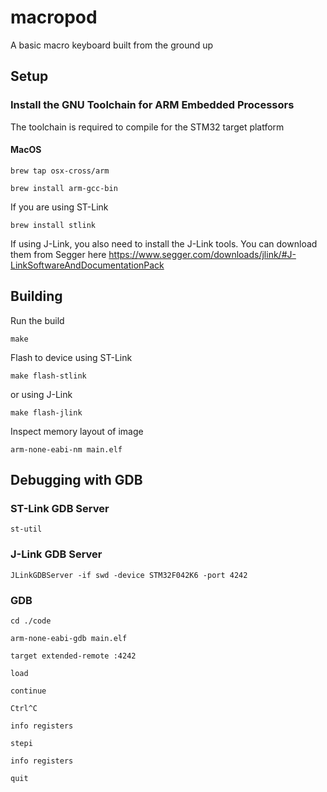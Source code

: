 # macropod

A basic macro keyboard built from the ground up

## Setup

### Install the GNU Toolchain for ARM Embedded Processors

The toolchain is required to compile for the STM32 target platform

#### MacOS

``` {.bash}
brew tap osx-cross/arm

brew install arm-gcc-bin
```

If you are using ST-Link

``` {.bash}
brew install stlink
```

If using J-Link, you also need to install the J-Link tools. You can download them from Segger here https://www.segger.com/downloads/jlink/#J-LinkSoftwareAndDocumentationPack

## Building

Run the build

``` {.bash}
make
```

Flash to device using ST-Link

``` {.bash}
make flash-stlink
```

or using J-Link

``` {.bash}
make flash-jlink
```

Inspect memory layout of image

``` {.bash}
arm-none-eabi-nm main.elf
```

## Debugging with GDB

### ST-Link GDB Server

``` {.bash}
st-util
```

### J-Link GDB Server

``` {.bash}
JLinkGDBServer -if swd -device STM32F042K6 -port 4242
```

### GDB

``` {.bash}
cd ./code

arm-none-eabi-gdb main.elf

target extended-remote :4242

load

continue

Ctrl^C

info registers

stepi

info registers

quit
```
